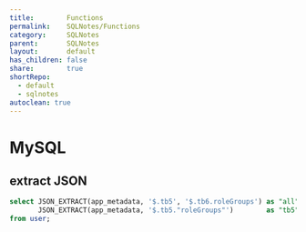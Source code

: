 ```yaml
---  
title:        Functions  
permalink:    SQLNotes/Functions  
category:     SQLNotes  
parent:       SQLNotes  
layout:       default  
has_children: false  
share:        true  
shortRepo:  
  - default  
  - sqlnotes    
autoclean: true  
---
```


# MySQL  
  
## extract JSON  
  
```sql  
select JSON_EXTRACT(app_metadata, '$.tb5', '$.tb6.roleGroups') as "all",  
       JSON_EXTRACT(app_metadata, '$.tb5."roleGroups"')        as "tb5"  
from user;  
```  
